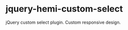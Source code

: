 jquery-hemi-custom-select
=========================

jQuery custom select plugin. Custom responsive design.
